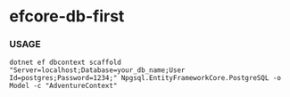 # efcore-db-first

### USAGE
`dotnet ef dbcontext scaffold "Server=localhost;Database=your_db_name;User Id=postgres;Password=1234;" Npgsql.EntityFrameworkCore.PostgreSQL -o Model -c "AdventureContext"`